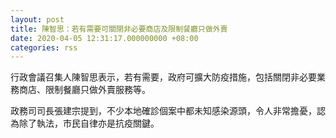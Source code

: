 ```yaml
---
layout: post
title: 陳智思：若有需要可關閉非必要商店及限制餐廳只做外賣
date: 2020-04-05 12:31:17.000000000 +08:00
categories: rss
---
```


行政會議召集人陳智思表示，若有需要，政府可擴大防疫措施，包括關閉非必要業務商店、限制餐廳只做外賣服務等。

政務司司長張建宗提到，不少本地確診個案中都未知感染源頭，令人非常擔憂，認為除了執法，市民自律亦是抗疫關鍵。
